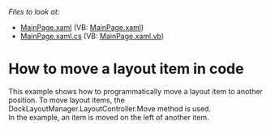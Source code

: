<!-- default file list -->
*Files to look at*:

* [MainPage.xaml](./CS/DockLayoutManager_MoveItem/MainPage.xaml) (VB: [MainPage.xaml](./VB/DockLayoutManager_MoveItem/MainPage.xaml))
* [MainPage.xaml.cs](./CS/DockLayoutManager_MoveItem/MainPage.xaml.cs) (VB: [MainPage.xaml.vb](./VB/DockLayoutManager_MoveItem/MainPage.xaml.vb))
<!-- default file list end -->
# How to move a layout item in code


<p>This example shows how to programmatically move a layout item to another position. To move layout items, the DockLayoutManager.LayoutController.Move method is used.<br />
In the example, an item is moved on the left of another item.</p><br />


<br/>


